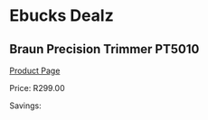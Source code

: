 
# Ebucks Dealz
## Braun Precision Trimmer PT5010
[Product Page](https://www.ebucks.com/web/shop/productSelected.do?prodId=1018573169&catId=1186086453)

Price: R299.00

Savings: 


	
